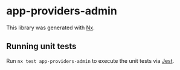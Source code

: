 # app-providers-admin

This library was generated with [Nx](https://nx.dev).

## Running unit tests

Run `nx test app-providers-admin` to execute the unit tests via [Jest](https://jestjs.io).
